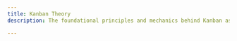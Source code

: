 ```yaml
---
title: Kanban Theory
description: The foundational principles and mechanics behind Kanban as a value delivery strategy.

---
```


